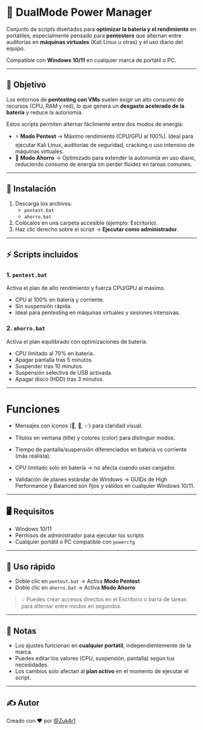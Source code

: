 # 🔋 DualMode Power Manager

Conjunto de scripts diseñados para **optimizar la batería y el rendimiento** en portátiles, especialmente pensado para **pentesters** que alternan entre auditorías en **máquinas virtuales** (Kali Linux u otras) y el uso diario del equipo.  

Compatible con **Windows 10/11** en cualquier marca de portátil o PC.

---

## 🎯 Objetivo

Los entornos de **pentesting con VMs** suelen exigir un alto consumo de recursos (CPU, RAM y red), lo que genera un **desgaste acelerado de la batería** y reduce la autonomía.  

Estos scripts permiten alternar fácilmente entre dos modos de energía:  

- ⚡ **Modo Pentest** → Máximo rendimiento (CPU/GPU al 100%). Ideal para ejecutar Kali Linux, auditorías de seguridad, cracking o uso intensivo de máquinas virtuales.  
- 🔋 **Modo Ahorro** → Optimizado para extender la autonomía en uso diario, reduciendo consumo de energía sin perder fluidez en tareas comunes.  

---

## 🚀 Instalación

1. Descarga los archivos:
   - `pentest.bat`
   - `ahorro.bat`
2. Colócalos en una carpeta accesible (ejemplo: Escritorio).  
3. Haz clic derecho sobre el script → **Ejecutar como administrador**.  

---

## ⚡ Scripts incluidos

### 1. `pentest.bat`
Activa el plan de alto rendimiento y fuerza CPU/GPU al máximo.  
- CPU al 100% en batería y corriente.  
- Sin suspensión rápida.  
- Ideal para pentesting en máquinas virtuales y sesiones intensivas.  

### 2. `ahorro.bat`
Activa el plan equilibrado con optimizaciones de batería.  
- CPU limitado al 70% en batería.  
- Apagar pantalla tras 5 minutos.  
- Suspender tras 10 minutos.  
- Suspensión selectiva de USB activada.  
- Apagar disco (HDD) tras 3 minutos.  

---

# Funciones
- Mensajes con íconos (🚀, 🔋, ✅) para claridad visual.

- Títulos en ventana (title) y colores (color) para distinguir modos.

- Tiempo de pantalla/suspensión diferenciados en batería vs corriente (más realista).

- CPU limitado solo en batería → no afecta cuando usas cargador.

- Validación de planes estándar de Windows → GUIDs de High Performance y Balanced son fijos y válidos en cualquier Windows 10/11.

---
## 🖥️ Requisitos

- Windows 10/11  
- Permisos de administrador para ejecutar los scripts  
- Cualquier portátil o PC compatible con `powercfg`  

---

## 📌 Uso rápido

- Doble clic en `pentest.bat` → Activa **Modo Pentest**  
- Doble clic en `ahorro.bat` → Activa **Modo Ahorro**  

> 💡 Puedes crear accesos directos en el Escritorio o barra de tareas para alternar entre modos en segundos.

---

## 📖 Notas

- Los ajustes funcionan en **cualquier portátil**, independientemente de la marca.  
- Puedes editar los valores (CPU, suspensión, pantalla) según tus necesidades.  
- Los cambios solo afectan al **plan activo** en el momento de ejecutar el script.  

---

## ✍️ Autor
Creado con ❤️ por [@Zuk4r1](https://github.com/Zuk4r1)
